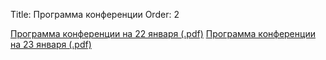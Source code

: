 Title: Программа конференции
Order: 2

[Программа конференции на 22 января (.pdf)](files/22-01-2022.pdf)
[Программа конференции на 23 января (.pdf)](files/23-01-2022.pdf)
